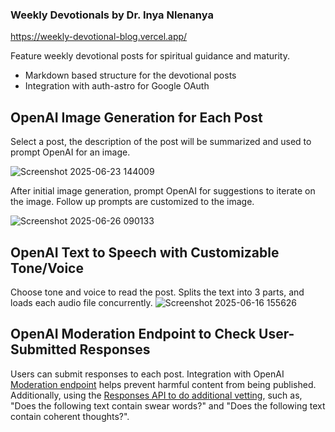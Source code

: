 ### Weekly Devotionals by Dr. Inya Nlenanya
https://weekly-devotional-blog.vercel.app/

Feature weekly devotional posts for spiritual guidance and maturity.
- Markdown based structure for the devotional posts
- Integration with auth-astro for Google OAuth

## OpenAI Image Generation for Each Post
Select a post, the description of the post will be summarized and used to prompt OpenAI for an image.

![Screenshot 2025-06-23 144009](https://github.com/user-attachments/assets/94564c2e-64b3-45e6-b9e4-c51acae939aa)

After initial image generation, prompt OpenAI for suggestions to iterate on the image. Follow up prompts are customized to the image.

![Screenshot 2025-06-26 090133](https://github.com/user-attachments/assets/41603357-22ad-4d18-a2cd-f1d8e1fdaa1a)

## OpenAI Text to Speech with Customizable Tone/Voice
Choose tone and voice to read the post. Splits the text into 3 parts, and loads each audio file concurrently.
![Screenshot 2025-06-16 155626](https://github.com/user-attachments/assets/5b0bdb5a-9c38-45b1-9913-267c17e80055)

## OpenAI Moderation Endpoint to Check User-Submitted Responses
Users can submit responses to each post. Integration with OpenAI [Moderation endpoint](https://platform.openai.com/docs/guides/moderation) helps prevent harmful content from being published. Additionally, using the [Responses API to do additional vetting](https://github.com/ybot1122/weekly-devotional-blog/blob/main/src/actions/post_comment.ts), such as, "Does the following text contain swear words?" and "Does the following text contain coherent thoughts?".